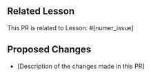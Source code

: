 ## Related Lesson

This PR is related to Lesson: #[numer_issue]

## Proposed Changes

- [Description of the changes made in this PR]
